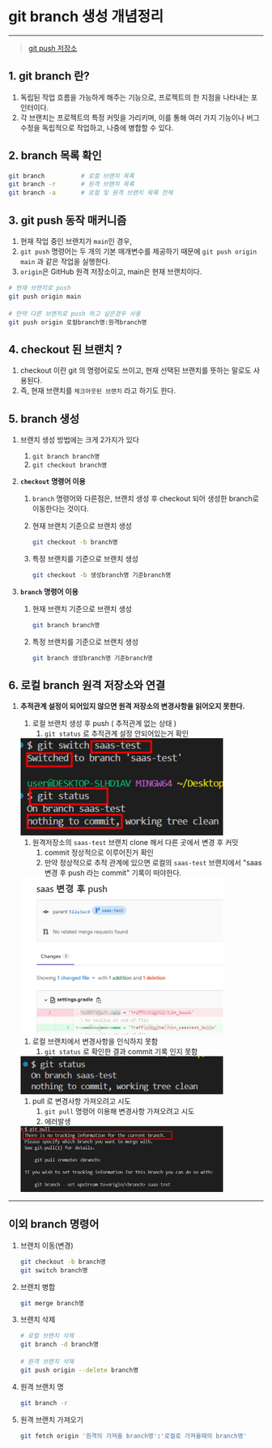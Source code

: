 # git branch 생성 개념정리

---

>[git push 저장소](https://www.freecodecamp.org/korean/news/git-push-to-remote-branch/)

## 1. git branch 란? 

1. 독립된 작업 흐름을 가능하게 해주는 기능으로, 프로젝트의 한 지점을 나타내는 포인터이다. 
2. 각 브랜치는 프로젝트의 특정 커밋을 가리키며, 이를 통해 여러 가지 기능이나 버그 수정을 독립적으로 작업하고, 나중에 병합할 수 있다. 

## 2. branch 목록 확인

```bash
git branch          # 로컬 브랜치 목록
git branch -r       # 원격 브랜치 목록
git branch -a       # 로컬 및 원격 브랜치 목록 전체
```

## 3. git push 동작 매커니즘 

1. 현재 작업 중인 브랜치가 `main`인 경우,
2. `git push` 명령어는 두 개의 기본 매개변수를 제공하기 때문에 `git push origin main` 과 같은 작업을 실행한다.
3. `origin`은 GitHub 원격 저장소이고, main은 현재 브랜치이다. 

```bash
# 현재 브랜치로 push 
git push origin main 

# 만약 다른 브랜치로 push 하고 싶은경우 사용 
git push origin 로컬branch명:원격branch명
```

## 4. checkout 된 브랜치 ? 

1. checkout 이란 git 의 명령어로도 쓰이고,  현재 선택된 브랜치를 뜻하는 말로도 사용된다. 
2. 즉, 현재 브랜치를 `체크아웃된 브랜치` 라고 하기도 한다. 

## 5. branch 생성

1. 브랜치 생성 방법에는 크게 2가지가 있다 

   1. `git branch branch명`
   2. `git checkout branch명`

2. **`checkout` 명령어 이용**

   1. `branch` 명령어와 다른점은, 브랜치 생성 후 checkout 되어 생성한 branch로 이동한다는 것이다. 

   2. 현재 브랜치 기준으로 브랜치 생성 

      ```bash
      git checkout -b branch명
      ```

   3. 특정 브랜치를 기준으로 브랜치 생성 

      ```bash
      git checkout -b 생성branch명 기준branch명
      ```

3. **`branch` 명령어 이용**

   1. 현재 브랜치 기준으로 브랜치 생성 

      ```bash
      git branch branch명
      ```

   2. 특정 브랜치를 기준으로 브랜치 생성 

      ```bash
      git branch 생성branch명 기준branch명
      ```

## 6. 로컬 branch 원격 저장소와 연결

1. **추적관계 설정이 되어있지 않으면 원격 저장소의 변경사항을 읽어오지 못한다.** 

   1. 로컬 브랜치 생성 후 push ( 추적관계 없는 상태 )
      1. `git status` 로 추적관계 설정 안되어있는거 확인 

   <img src="./images/git_branch_원격저장소연결0.png" width="400">

   1. 원격저장소의 `saas-test` 브랜치 clone 해서 다른 곳에서 변경 후 커밋 
      1. commit 정상적으로 이루어진거 확인 
      2. 만약 정상적으로 추적 관계에 있으면 로컬의 `saas-test` 브랜치에서 "saas 변경 후 push 라는 commit" 기록이 떠야한다. 

   <img src="./images/git_branch_원격저장소연결1.png" width="400">

   1. 로컬 브랜치에서 변경사항을 인식하지 못함
      1. `git status` 로 확인한 결과 commit 기록 인지 못함  

   <img src="./images/git_branch_원격저장소연결2.png" width="400">

   1. pull 로 변경사항 가져오려고 시도
      1. `git pull` 명령어 이용해 변경사항 가져오려고 시도 
      1. 에러발생 

   <img src="./images/git_branch_원격저장소연결3.png" width="400">

---

## 이외 branch 명령어

1. 브랜치 이동(변경)

   ```bash
   git checkout -b branch명
   git switch branch명
   ```

2. 브랜치 병합

   ```bash
   git merge branch명
   ```

3. 브랜치 삭제 

   ```bash
   # 로컬 브랜치 삭제 
   git branch -d branch명
   
   # 원격 브랜치 삭제 
   git push origin --delete branch명
   ```

4. 원격 브랜치 명

   ```bash
   git branch -r
   ```

5. 원격 브랜치 가져오기 

   ```bash
   git fetch origin '원격의 가져올 branch명':'로컬로 가져올때의 branch명'
   ```

   